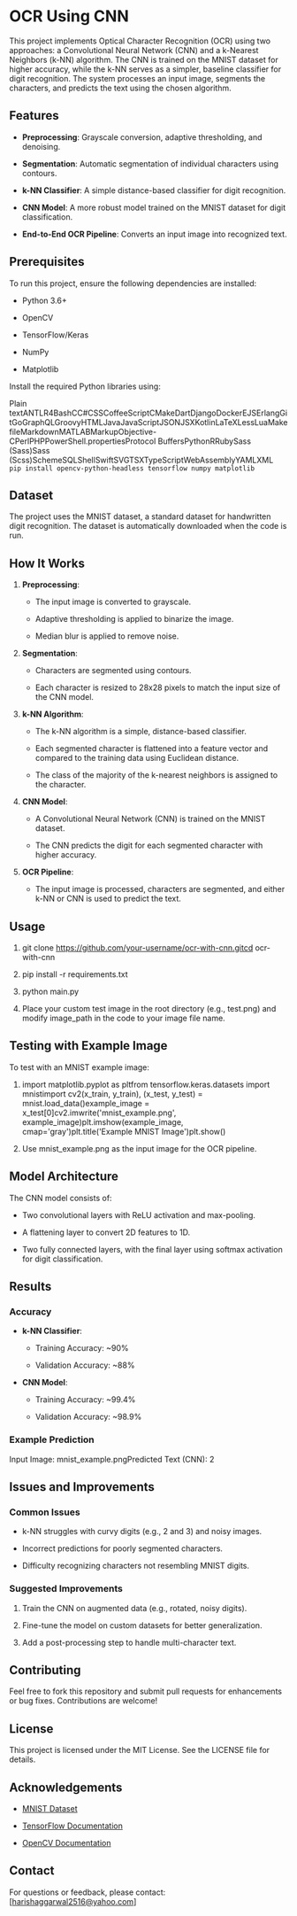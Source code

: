 OCR Using CNN
=============

This project implements Optical Character Recognition (OCR) using two approaches: a Convolutional Neural Network (CNN) and a k-Nearest Neighbors (k-NN) algorithm. The CNN is trained on the MNIST dataset for higher accuracy, while the k-NN serves as a simpler, baseline classifier for digit recognition. The system processes an input image, segments the characters, and predicts the text using the chosen algorithm.

Features
--------

*   **Preprocessing**: Grayscale conversion, adaptive thresholding, and denoising.
    
*   **Segmentation**: Automatic segmentation of individual characters using contours.
    
*   **k-NN Classifier**: A simple distance-based classifier for digit recognition.
    
*   **CNN Model**: A more robust model trained on the MNIST dataset for digit classification.
    
*   **End-to-End OCR Pipeline**: Converts an input image into recognized text.
    

Prerequisites
-------------

To run this project, ensure the following dependencies are installed:

*   Python 3.6+
    
*   OpenCV
    
*   TensorFlow/Keras
    
*   NumPy
    
*   Matplotlib
    

Install the required Python libraries using:

Plain textANTLR4BashCC#CSSCoffeeScriptCMakeDartDjangoDockerEJSErlangGitGoGraphQLGroovyHTMLJavaJavaScriptJSONJSXKotlinLaTeXLessLuaMakefileMarkdownMATLABMarkupObjective-CPerlPHPPowerShell.propertiesProtocol BuffersPythonRRubySass (Sass)Sass (Scss)SchemeSQLShellSwiftSVGTSXTypeScriptWebAssemblyYAMLXML`   pip install opencv-python-headless tensorflow numpy matplotlib   `

Dataset
-------

The project uses the MNIST dataset, a standard dataset for handwritten digit recognition. The dataset is automatically downloaded when the code is run.

How It Works
------------

1.  **Preprocessing**:
    
    *   The input image is converted to grayscale.
        
    *   Adaptive thresholding is applied to binarize the image.
        
    *   Median blur is applied to remove noise.
        
2.  **Segmentation**:
    
    *   Characters are segmented using contours.
        
    *   Each character is resized to 28x28 pixels to match the input size of the CNN model.
        
3.  **k-NN Algorithm**:
    
    *   The k-NN algorithm is a simple, distance-based classifier.
        
    *   Each segmented character is flattened into a feature vector and compared to the training data using Euclidean distance.
        
    *   The class of the majority of the k-nearest neighbors is assigned to the character.
        
4.  **CNN Model**:
    
    *   A Convolutional Neural Network (CNN) is trained on the MNIST dataset.
        
    *   The CNN predicts the digit for each segmented character with higher accuracy.
        
5.  **OCR Pipeline**:
    
    *   The input image is processed, characters are segmented, and either k-NN or CNN is used to predict the text.
        

Usage
-----

1.  git clone https://github.com/your-username/ocr-with-cnn.gitcd ocr-with-cnn
    
2.  pip install -r requirements.txt
    
3.  python main.py
    
4.  Place your custom test image in the root directory (e.g., test.png) and modify image\_path in the code to your image file name.
    

Testing with Example Image
--------------------------

To test with an MNIST example image:

1.  import matplotlib.pyplot as pltfrom tensorflow.keras.datasets import mnistimport cv2(x\_train, y\_train), (x\_test, y\_test) = mnist.load\_data()example\_image = x\_test\[0\]cv2.imwrite('mnist\_example.png', example\_image)plt.imshow(example\_image, cmap='gray')plt.title('Example MNIST Image')plt.show()
    
2.  Use mnist\_example.png as the input image for the OCR pipeline.
    

Model Architecture
------------------

The CNN model consists of:

*   Two convolutional layers with ReLU activation and max-pooling.
    
*   A flattening layer to convert 2D features to 1D.
    
*   Two fully connected layers, with the final layer using softmax activation for digit classification.
    

Results
-------

### Accuracy

*   **k-NN Classifier**:
    
    *   Training Accuracy: ~90%
        
    *   Validation Accuracy: ~88%
        
*   **CNN Model**:
    
    *   Training Accuracy: ~99.4%
        
    *   Validation Accuracy: ~98.9%
        

### Example Prediction

Input Image: mnist\_example.pngPredicted Text (CNN): 2

Issues and Improvements
-----------------------

### Common Issues

*   k-NN struggles with curvy digits (e.g., 2 and 3) and noisy images.
    
*   Incorrect predictions for poorly segmented characters.
    
*   Difficulty recognizing characters not resembling MNIST digits.
    

### Suggested Improvements

1.  Train the CNN on augmented data (e.g., rotated, noisy digits).
    
2.  Fine-tune the model on custom datasets for better generalization.
    
3.  Add a post-processing step to handle multi-character text.
    

Contributing
------------

Feel free to fork this repository and submit pull requests for enhancements or bug fixes. Contributions are welcome!

License
-------

This project is licensed under the MIT License. See the LICENSE file for details.

Acknowledgements
----------------

*   [MNIST Dataset](http://yann.lecun.com/exdb/mnist/)
    
*   [TensorFlow Documentation](https://www.tensorflow.org/)
    
*   [OpenCV Documentation](https://docs.opencv.org/)
    

Contact
-------

For questions or feedback, please contact: \[harishaggarwal2516@yahoo.com\]
